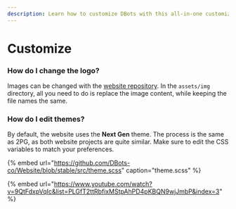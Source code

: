 ```yaml
---
description: Learn how to customize DBots with this all-in-one customization guide.
---
```


# Customize

### How do I change the logo?

Images can be changed with the [website repository](https://github.com/dbots-co/website). In the `assets/img` directory, all you need to do is replace the image content, while keeping the file names the same.

### How do I edit themes?

By default, the website uses the **Next Gen** theme. The process is the same as 2PG, as both website projects are quite similar. Make sure to edit the CSS variables to match your preferences.

{% embed url="https://github.com/DBots-co/Website/blob/stable/src/theme.scss" caption="theme.scss" %}

{% embed url="https://www.youtube.com/watch?v=9QtFdxpVqIc&list=PLGfT2ttRbfixMStpAhPD4pKBQN9wjJmbP&index=3" %}





